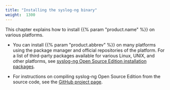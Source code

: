 ```yaml
---
title: "Installing the syslog-ng binary"
weight:  1300
---
```

<!-- DISCLAIMER: This file is based on the syslog-ng Open Source Edition documentation https://github.com/balabit/syslog-ng-ose-guides/commit/2f4a52ee61d1ea9ad27cb4f3168b95408fddfdf2 and is used under the terms of The syslog-ng Open Source Edition Documentation License. The file has been modified by Axoflow. -->

This chapter explains how to install {{% param "product.name" %}} on various platforms.

- You can install {{% param "product.abbrev" %}} on many platforms using the package manager and official repositories of the platform. For a list of third-party packages available for various Linux, UNIX, and other platforms, see [syslog-ng Open Source Edition installation packages](https://github.com/syslog-ng/syslog-ng/#installation-from-binaries).

- For instructions on compiling syslog-ng Open Source Edition from the source code, see the [GitHub project page](https://github.com/syslog-ng/syslog-ng/#installation-from-source).

<!--   FIXME update link when the docs are published

- You can use a [docker image](https://syslog-ng.com/blog/central-log-server-docker/).
  For detailed information on how to run your central log server in Docker and other Docker-related {{< param "product.name" >}} use cases, see FIXME. -->
